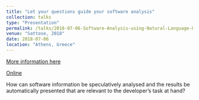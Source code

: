 ```yaml
---
title: "Let your questions guide your software analysis"
collection: talks
type: "Presentation"
permalink: /talks/2018-07-06-Software-Analysis-using-Natural-Language-Queries
venue: "Sattose, 2018"
date: 2018-07-06
location: "Athens, Greece"
---
```


[More information here](https://poojaruhal.github.io/files/Slides-Software-Analysis-using-Natural-Language-Queries.pdf)

[Online](https://www.slideshare.net/PoojaRuhal/let-your-questions-guide-the-software-analysis)

How can software information be speculatively analysed and the results be automatically presented that are relevant to the developer’s task at hand?